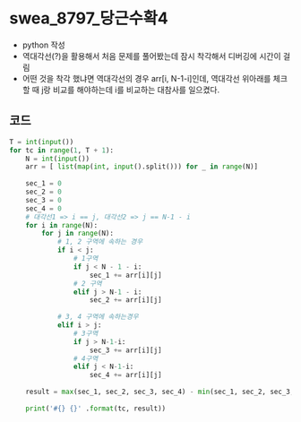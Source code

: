 # swea_8797_당근수확4

- python 작성
- 역대각선(?)을 활용해서 처음 문제를 풀어봤는데 잠시 착각해서 디버깅에 시간이 걸림
- 어떤 것을 착각 했냐면 역대각선의 경우 arr[i, N-1-i]인데, 역대각선 위아래를 체크할 때 j랑 비교를 해야하는데 i를 비교하는 대참사를 일으켰다.



## 코드

```python
T = int(input())
for tc in range(1, T + 1):
    N = int(input())
    arr = [ list(map(int, input().split())) for _ in range(N)]
 
    sec_1 = 0
    sec_2 = 0
    sec_3 = 0
    sec_4 = 0
    # 대각선1 => i == j, 대각선2 => j == N-1 - i
    for i in range(N):
        for j in range(N):
            # 1, 2 구역에 속하는 경우
            if i < j:
                # 1구역
                if j < N - 1 - i:
                    sec_1 += arr[i][j]
                # 2 구역
                elif j > N-1 - i:
                    sec_2 += arr[i][j]
 
            # 3, 4 구역에 속하는경우
            elif i > j:
                # 3구역
                if j > N-1-i:
                    sec_3 += arr[i][j]
                # 4구역
                elif j < N-1-i:
                    sec_4 += arr[i][j]
 
    result = max(sec_1, sec_2, sec_3, sec_4) - min(sec_1, sec_2, sec_3, sec_4)
 
    print('#{} {}' .format(tc, result))
```

